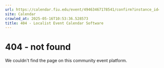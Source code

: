 ```yaml
---
url: https://calendar.fiu.edu/event/49463467178541/confirm?instance_id=49463467179566&return=https%3A%2F%2Fcalendar.fiu.edu%2Ffi75
site: Calendar
crawled_at: 2025-05-16T10:53:36.528573
title: 404 - Localist Event Calendar Software
---
```


# 404 - not found
We couldn't find the page on this community event platform.
